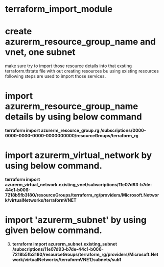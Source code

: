 # terraform_import_module
# create azurerm_resource_group_name and vnet, one subnet
make sure try to import those resource details into that exsting terraform.tfstate file with out creating resources bu using existing resources following steps are used to import those services.

# import azurerm_resource_group_name details by using below command

**terraform import azurerm_resource_group.rg /subscriptions/0000-0000-0000-0000-0000000000/resourceGroups/terraform_rg**

# import azurerm_virtual_network by using below command.

**terraform import azurerm_virtual_network.existing_vnet/subscriptions/11e07d93-b7de-44c1-b006-7218b5fb3180/resourceGroups/terraform_rg/providers/Microsoft.Network/virtualNetworks/terraformVNET**

# import 'azurerm_subnet' by using given below command.
3.	**terraform import azurerm_subnet.existing_subnet /subscriptions/11e07d93-b7de-44c1-b006-7218b5fb3180/resourceGroups/terraform_rg/providers/Microsoft.Network/virtualNetworks/terraformVNET/subnets/sub1**
